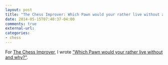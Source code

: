 ```yaml
---
layout: post
title: "The Chess Improver: Which Pawn would your rather live without and why?"
date: 2014-05-15T07:40:37-04:00
comments: true
external-url: 
categories: 
- chess
---
```

For [The Chess Improver](http://chessimprover.com/), I wrote ["Which Pawn would your rather live without and why?"](http://chessimprover.com/which-pawn-would-you-rather-live-without-and-why/).

